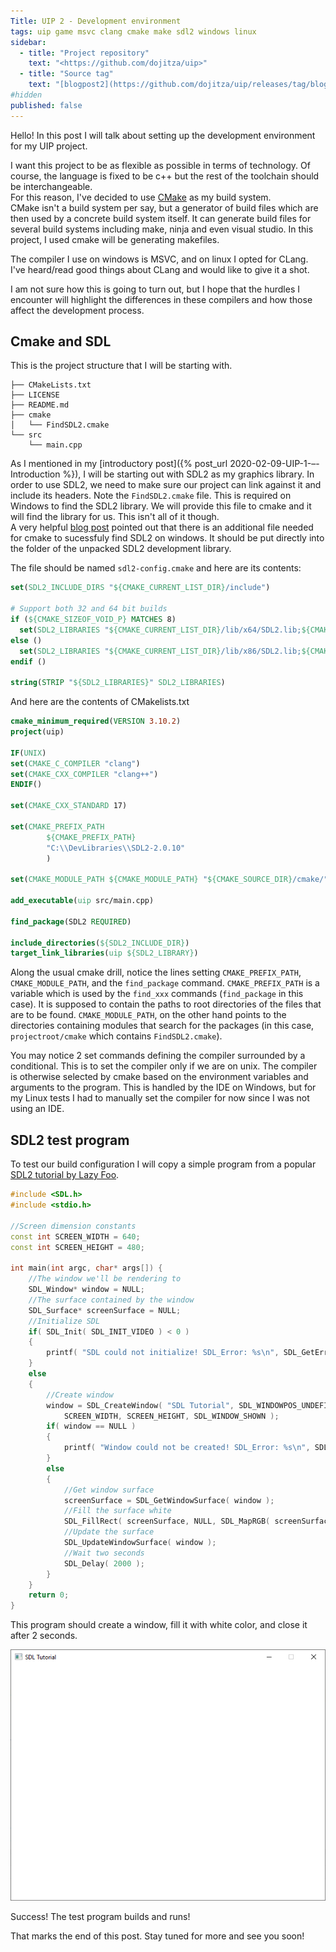 ```yaml
---
Title: UIP 2 - Development environment
tags: uip game msvc clang cmake make sdl2 windows linux
sidebar:
  - title: "Project repository"
    text: "<https://github.com/dojitza/uip>"
  - title: "Source tag"
    text: "[blogpost2](https://github.com/dojitza/uip/releases/tag/blogpost2)"
#hidden
published: false
---
```


Hello! In this post I will talk about setting up the development environment for my UIP project.

I want this project to be as flexible as possible in terms of technology. Of course, the language is fixed to be c++ but the rest of the toolchain should be interchangeable.  
For this reason, I've decided to use [CMake](cmake.org) as my build system.  
CMake isn't a build system per say, but a generator of build files which are then used by a concrete build system itself. It can generate build files for several build systems including make, ninja and even visual studio. In this project, I used cmake will be generating makefiles.

The compiler I use on windows is MSVC, and on linux I opted for CLang. I've heard/read good things about CLang and would like to give it a shot.

I am not sure how this is going to turn out, but I hope that the hurdles I encounter will highlight the differences in these compilers and how those affect the development process.

## Cmake and SDL

This is the project structure that I will be starting with.

```
├── CMakeLists.txt
├── LICENSE
├── README.md
├── cmake
│   └── FindSDL2.cmake
└── src
    └── main.cpp
```

As I mentioned in my [introductory post]({% post_url 2020-02-09-UIP-1-–-Introduction %}), I will be starting out with SDL2 as my graphics library. In order to use SDL2, we need to make sure our project can link against it and include its headers.
Note the `FindSDL2.cmake` file. This is required on Windows to find the SDL2 library. We will provide this file to cmake and it will find the library for us. This isn't all of it though.  
A very helpful [blog post](https://trenki2.github.io/blog/2017/06/02/using-sdl2-with-cmake/) pointed out that there is an additional file needed for cmake to sucessfuly find SDL2 on windows. It should be put directly into the folder of the unpacked SDL2 development library.

The file should be named `sdl2-config.cmake` and here are its contents:

```cmake
set(SDL2_INCLUDE_DIRS "${CMAKE_CURRENT_LIST_DIR}/include")

# Support both 32 and 64 bit builds
if (${CMAKE_SIZEOF_VOID_P} MATCHES 8)
  set(SDL2_LIBRARIES "${CMAKE_CURRENT_LIST_DIR}/lib/x64/SDL2.lib;${CMAKE_CURRENT_LIST_DIR}/lib/x64/SDL2main.lib")
else ()
  set(SDL2_LIBRARIES "${CMAKE_CURRENT_LIST_DIR}/lib/x86/SDL2.lib;${CMAKE_CURRENT_LIST_DIR}/lib/x86/SDL2main.lib")
endif ()

string(STRIP "${SDL2_LIBRARIES}" SDL2_LIBRARIES)
```

And here are the contents of CMakelists.txt

```cmake
cmake_minimum_required(VERSION 3.10.2)
project(uip)

IF(UNIX)
set(CMAKE_C_COMPILER "clang")
set(CMAKE_CXX_COMPILER "clang++")
ENDIF()

set(CMAKE_CXX_STANDARD 17)

set(CMAKE_PREFIX_PATH
        ${CMAKE_PREFIX_PATH}
        "C:\\DevLibraries\\SDL2-2.0.10"
        )

set(CMAKE_MODULE_PATH ${CMAKE_MODULE_PATH} "${CMAKE_SOURCE_DIR}/cmake/")

add_executable(uip src/main.cpp)

find_package(SDL2 REQUIRED)

include_directories(${SDL2_INCLUDE_DIR})
target_link_libraries(uip ${SDL2_LIBRARY})
```

Along the usual cmake drill, notice the lines setting `CMAKE_PREFIX_PATH`, `CMAKE_MODULE_PATH`, and the `find_package` command. `CMAKE_PREFIX_PATH` is a variable which is used by the `find_xxx` commands (`find_package` in this case). It is supposed to contain the paths to root directories of the files that are to be found. `CMAKE_MODULE_PATH`, on the other hand points to the directories containing modules that search for the packages (in this case, `projectroot/cmake` which contains `FindSDL2.cmake`).

You may notice 2 set commands defining the compiler surrounded by a conditional. This is to set the compiler only if we are on unix. The compiler is otherwise selected by cmake based on the environment variables and arguments to the program. This is handled by the IDE on Windows, but for my Linux tests I had to manually set the compiler for now since I was not using an IDE.

## SDL2 test program

To test our build configuration I will copy a simple program from a popular [SDL2 tutorial by Lazy Foo](http://lazyfoo.net/tutorials/SDL/01_hello_SDL/index2.php).

```cpp
#include <SDL.h>
#include <stdio.h>

//Screen dimension constants
const int SCREEN_WIDTH = 640;
const int SCREEN_HEIGHT = 480;

int main(int argc, char* args[]) {
    //The window we'll be rendering to
    SDL_Window* window = NULL;
    //The surface contained by the window
    SDL_Surface* screenSurface = NULL;
    //Initialize SDL
    if( SDL_Init( SDL_INIT_VIDEO ) < 0 )
    {
        printf( "SDL could not initialize! SDL_Error: %s\n", SDL_GetError());
    }
    else
    {
        //Create window
        window = SDL_CreateWindow( "SDL Tutorial", SDL_WINDOWPOS_UNDEFINED, SDL_WINDOWPOS_UNDEFINED,
            SCREEN_WIDTH, SCREEN_HEIGHT, SDL_WINDOW_SHOWN );
        if( window == NULL )
        {
            printf( "Window could not be created! SDL_Error: %s\n", SDL_GetError() );
        }
        else
        {
            //Get window surface
            screenSurface = SDL_GetWindowSurface( window );
            //Fill the surface white
            SDL_FillRect( screenSurface, NULL, SDL_MapRGB( screenSurface->format, 0xFF, 0xFF, 0xFF ) );
            //Update the surface
            SDL_UpdateWindowSurface( window );
            //Wait two seconds
            SDL_Delay( 2000 );
        }
    }
    return 0;
}
```

This program should create a window, fill it with white color, and close it after 2 seconds.

![Program Window](/assets/images/first_window.png)

Success! The test program builds and runs!

That marks the end of this post. Stay tuned for more and see you soon!
